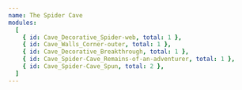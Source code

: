 ```yaml
---
name: The Spider Cave
modules:
  [
    { id: Cave_Decorative_Spider-web, total: 1 },
    { id: Cave_Walls_Corner-outer, total: 1 },
    { id: Cave_Decorative_Breakthrough, total: 1 },
    { id: Cave_Spider-Cave_Remains-of-an-adventurer, total: 1 },
    { id: Cave_Spider-Cave_Spun, total: 2 },
  ]
---
```


